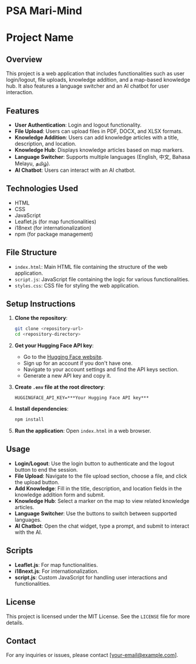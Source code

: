 # PSA Mari-Mind

# Project Name

## Overview
This project is a web application that includes functionalities such as user login/logout, file uploads, knowledge addition, and a map-based knowledge hub. It also features a language switcher and an AI chatbot for user interaction.

## Features
- **User Authentication**: Login and logout functionality.
- **File Upload**: Users can upload files in PDF, DOCX, and XLSX formats.
- **Knowledge Addition**: Users can add knowledge articles with a title, description, and location.
- **Knowledge Hub**: Displays knowledge articles based on map markers.
- **Language Switcher**: Supports multiple languages (English, 中文, Bahasa Melayu, தமிழ்).
- **AI Chatbot**: Users can interact with an AI chatbot.

## Technologies Used
- HTML
- CSS
- JavaScript
- Leaflet.js (for map functionalities)
- i18next (for internationalization)
- npm (for package management)

## File Structure
- `index.html`: Main HTML file containing the structure of the web application.
- `script.js`: JavaScript file containing the logic for various functionalities.
- `styles.css`: CSS file for styling the web application.

## Setup Instructions
1. **Clone the repository**:
    ```sh
    git clone <repository-url>
    cd <repository-directory>
    ```

2. **Get your Hugging Face API key**:
   - Go to the [Hugging Face website](https://huggingface.co/).
   - Sign up for an account if you don't have one.
   - Navigate to your account settings and find the API keys section.
   - Generate a new API key and copy it.

3. **Create `.env` file at the root directory**:
    ```plaintext
    HUGGINGFACE_API_KEY=***Your Hugging Face API key***
    ```

4. **Install dependencies**:
    ```sh
    npm install
    ```

5. **Run the application**:
   Open `index.html` in a web browser.

## Usage
- **Login/Logout**: Use the login button to authenticate and the logout button to end the session.
- **File Upload**: Navigate to the file upload section, choose a file, and click the upload button.
- **Add Knowledge**: Fill in the title, description, and location fields in the knowledge addition form and submit.
- **Knowledge Hub**: Select a marker on the map to view related knowledge articles.
- **Language Switcher**: Use the buttons to switch between supported languages.
- **AI Chatbot**: Open the chat widget, type a prompt, and submit to interact with the AI.

## Scripts
- **Leaflet.js**: For map functionalities.
- **i18next.js**: For internationalization.
- **script.js**: Custom JavaScript for handling user interactions and functionalities.

## License
This project is licensed under the MIT License. See the `LICENSE` file for more details.

## Contact
For any inquiries or issues, please contact [your-email@example.com].